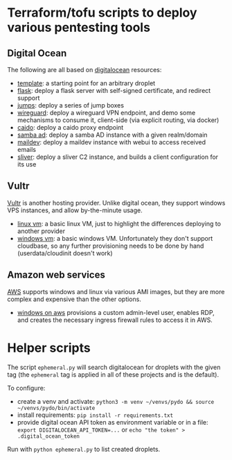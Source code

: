 # Terraform/tofu scripts to deploy various pentesting tools 


## Digital Ocean 

The following are all based on [digitalocean](https://m.do.co/c/15eb168a4c37) resources:
* [template](template/): a starting point for an arbitrary droplet
* [flask](flask/): deploy a flask server with self-signed certificate, and redirect support
* [jumps](jumps/): deploy a series of jump boxes
* [wireguard](wireguard/): deploy a wireguard VPN endpoint, and demo some mechanisms to consume it, client-side (via explicit routing, via docker)
* [caido](caido/): deploy a caido proxy endpoint 
* [samba ad](samba-ad/): deploy a samba AD instance with a given realm/domain
* [maildev](mailserver/): deploy a maildev instance with webui to access received emails
* [sliver](sliver/): deploy a sliver C2 instance, and builds a client configuration for its use

## Vultr

[Vultr](vultr.com) is another hosting provider.  Unlike digital ocean, they support windows VPS instances, and allow by-the-minute usage.

* [linux vm](vultr-basic/): a basic linux VM, just to highlight the differences deploying to another provider
* [windows vm](vultr-windows/): a basic windows VM. Unfortunately they don't support cloudbase, so any further provisioning needs to be done by hand (userdata/cloudinit doesn't work)


## Amazon web services

[AWS](https://aws.amazon.com/) supports windows and linux via various AMI images, but they are more complex and expensive than the other options.

* [windows on aws](amazon-windows/) provisions a custom admin-level user, enables RDP, and creates the necessary ingress firewall rules to access it in AWS.

# Helper scripts 

The script `ephemeral.py` will search digitalocean for droplets with the given tag (the `ephemeral` tag is applied in all of these projects and is the default).

To configure:

* create a venv and activate: `python3 -m venv ~/venvs/pydo && source ~/venvs/pydo/bin/activate` 
* install requirements: `pip install -r requirements.txt`
* provide digital ocean API token as environment variable or in a file: `export DIGITALOCEAN_API_TOKEN=...` or `echo "the token" > .digital_ocean_token`

Run with `python ephemeral.py` to list created droplets.
